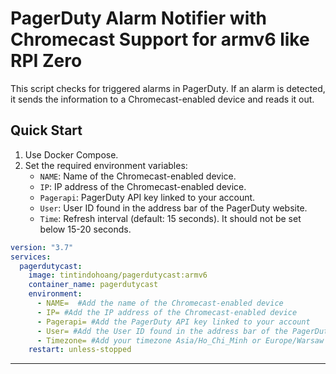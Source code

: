 # PagerDuty Alarm Notifier with Chromecast Support for armv6 like RPI Zero

This script checks for triggered alarms in PagerDuty. If an alarm is detected, it sends the information to a Chromecast-enabled device and reads it out.

## Quick Start

1. Use Docker Compose.
2. Set the required environment variables:
   - `NAME`: Name of the Chromecast-enabled device.
   - `IP`: IP address of the Chromecast-enabled device.
   - `Pagerapi`: PagerDuty API key linked to your account.
   - `User`: User ID found in the address bar of the PagerDuty website.
   - `Time`: Refresh interval (default: 15 seconds). It should not be set below 15-20 seconds.
```yaml
version: "3.7"
services:
  pagerdutycast:
    image: tintindohoang/pagerdutycast:armv6
    container_name: pagerdutycast
    environment:
      - NAME=  #Add the name of the Chromecast-enabled device
      - IP= #Add the IP address of the Chromecast-enabled device 
      - Pagerapi= #Add the PagerDuty API key linked to your account
      - User= #Add the User ID found in the address bar of the PagerDuty website
      - Timezone= #Add your timezone Asia/Ho_Chi_Minh or Europe/Warsaw
    restart: unless-stopped
```
---

